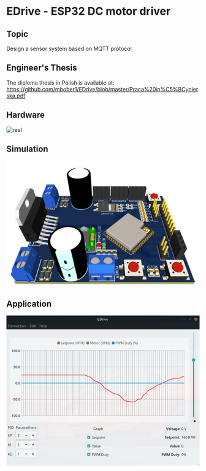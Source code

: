 # EDrive - ESP32 DC motor driver

## Topic
Design a sensor system based on MQTT protocol

## Engineer's Thesis
The diploma thesis in Polish is available at:
https://github.com/mbober1/EDrive/blob/master/Praca%20in%C5%BCynierska.pdf


## Hardware
![real](https://user-images.githubusercontent.com/44072895/163690241-8d1fc077-befb-48bd-b3c8-7b89f12d7faa.jpg)

## Simulation
![sim](https://github.com/mbober1/EDrive/blob/master/Latex/img/prototype_sym_1.png)

## Application
![app](https://github.com/mbober1/EDrive/blob/master/Latex/img/app_ui.png)
